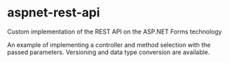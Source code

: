 # aspnet-rest-api
Custom implementation of the REST API on the ASP.NET Forms technology

An example of implementing a controller and method selection with the passed parameters. Versioning and data type conversion are available.
